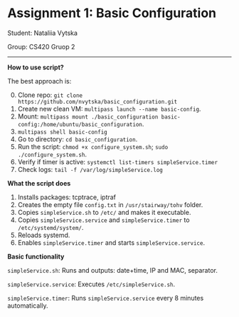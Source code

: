 # Assignment 1: Basic Configuration
Student: Nataliia Vytska  

Group: CS420 Gruop 2

---

**How to use script?**

The best approach is:

0. Clone repo: ```git clone https://github.com/nvytska/basic_configuration.git```
1. Create new clean VM: ```multipass launch --name basic-config```.
2. Mount: ```multipass mount ./basic_configuration basic-config:/home/ubuntu/basic_configuration```.
3. ```multipass shell basic-config```
4. Go to directory: ```cd basic_configuration```.
5. Run the script: ```chmod +x configure_system.sh```; ```sudo ./configure_system.sh```.
6. Verify if timer is active: ```systemctl list-timers simpleService.timer```
7. Check logs: ```tail -f /var/log/simpleService.log```

**What the script does**
1. Installs packages: tcptrace, iptraf
2. Creates the empty file ```config.txt``` in ```/usr/stairway/tohv``` folder.
3. Copies ```simpleService.sh``` to ```/etc/``` and makes it executable.
4. Copies ```simpleService.service``` and ```simpleService.timer``` to ```/etc/systemd/system/```.
5. Reloads systemd.
6. Enables ```simpleService.timer``` and starts ```simpleService.service```.

**Basic functionality**

```simpleService.sh```:
Runs and outputs: date+time, IP and MAC, separator.

```simpleService.service```:
Executes ```/etc/simpleService.sh```.

```simpleService.timer```:
Runs ```simpleService.service``` every 8 minutes automatically.

